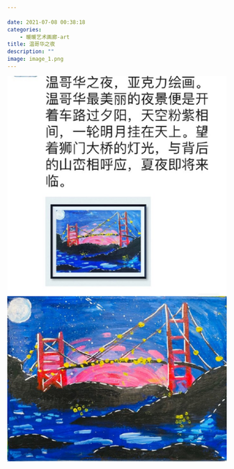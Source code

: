 ```yaml
---

date: 2021-07-08 00:38:18
categories:
    - 暖暖艺术画廊-art
title: 温哥华之夜
description: ""
image: image_1.png
---
```


![](image_0.png) ![](image_1.png)